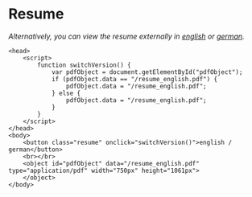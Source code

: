 # Resume

*Alternatively, you can view the resume externally in 
[english](/resume_english.pdf) or 
[german](/resume_german.pdf).*

~~~
<head>
	<script>
		function switchVersion() {
			var pdfObject = document.getElementById("pdfObject");
			if (pdfObject.data == "/resume_english.pdf") {
				pdfObject.data = "/resume_english.pdf";
			} else {
				pdfObject.data = "/resume_english.pdf";
			}
		}
	</script>
</head>
<body>
    <button class="resume" onclick="switchVersion()">english / german</button>
    <br></br>
	<object id="pdfObject" data="/resume_english.pdf" type="application/pdf" width="750px" height="1061px">
	</object>
</body>
~~~